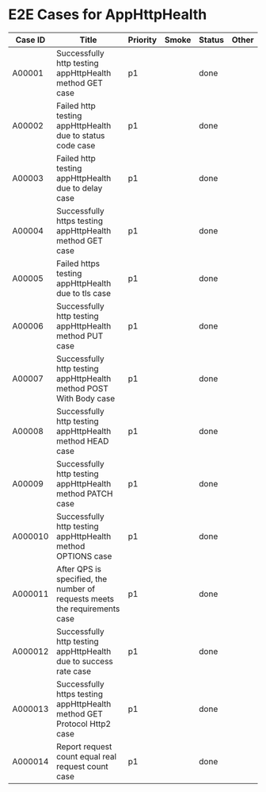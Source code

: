 # E2E Cases for AppHttpHealth

| Case ID | Title                                                                       | Priority | Smoke | Status |    Other    |
|---------|-----------------------------------------------------------------------------|----------|-------|--------|-------------|
| A00001  | Successfully http testing appHttpHealth method GET case                     | p1       |       | done   |             |
| A00002  | Failed http testing appHttpHealth due to status code case                   | p1       |       | done   |             |
| A00003  | Failed http testing appHttpHealth due to delay case                         | p1       |       | done   |             |
| A00004  | Successfully https testing appHttpHealth method GET case                    | p1       |       | done   |             |
| A00005  | Failed https testing appHttpHealth due to tls case                          | p1       |       | done   |             |
| A00006  | Successfully http testing appHttpHealth method PUT case                     | p1       |       | done   |             |
| A00007  | Successfully http testing appHttpHealth method POST With Body case          | p1       |       | done   |             |
| A00008  | Successfully http testing appHttpHealth method HEAD case                    | p1       |       | done   |             |
| A00009  | Successfully http testing appHttpHealth method PATCH case                   | p1       |       | done   |             |
| A000010 | Successfully http testing appHttpHealth method OPTIONS case                 | p1       |       | done   |             |
| A000011 | After QPS is specified, the number of requests meets the requirements  case | p1       |       | done   |             |
| A000012 | Successfully http testing appHttpHealth due to success rate case            | p1       |       | done   |             |
| A000013 | Successfully https testing appHttpHealth method GET Protocol Http2 case     | p1       |       | done   |             |
| A000014 | Report request count equal real request count case                          | p1       |       | done   |             |
